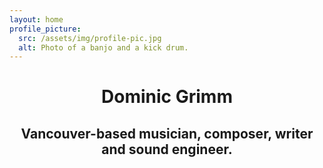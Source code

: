 ```yaml
---
layout: home
profile_picture:
  src: /assets/img/profile-pic.jpg
  alt: Photo of a banjo and a kick drum.
---
```

<center>
<h1 class>
Dominic Grimm
</h1>
<h2 class>
Vancouver-based musician, composer, writer and sound engineer. 
</h2>
</center>
